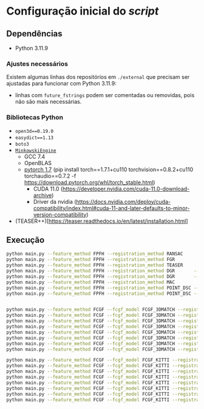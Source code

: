 # Configuração inicial do *script*

## Dependências

- Python 3.11.9

### Ajustes necessários

Existem algumas linhas dos repositórios em `./external` que precisam ser ajustadas para funcionar com Python 3.11.9:
- linhas com `future_fstrings` podem ser comentadas ou removidas, pois não são mais necessárias.

### Bibliotecas Python

- `open3d==0.19.0`
- `easydict==1.13`
- `boto3`
- [`MinkowskiEngine`](https://github.com/NVIDIA/MinkowskiEngine#requirements)
  - GCC 7.4 
  - OpenBLAS
  - [pytorch 1.7](https://pytorch.org/get-started/previous-versions/) (pip install torch==1.7.1+cu110 torchvision==0.8.2+cu110 torchaudio==0.7.2 -f https://download.pytorch.org/whl/torch_stable.html)
    - CUDA 11.0 (https://developer.nvidia.com/cuda-11.0-download-archive)
    - Driver da nvidia (https://docs.nvidia.com/deploy/cuda-compatibility/index.html#cuda-11-and-later-defaults-to-minor-version-compatibility)
- (TEASER++)[https://teaser.readthedocs.io/en/latest/installation.html]

## Execução

```bash
python main.py --feature_method FPFH --registration_method RANSAC
python main.py --feature_method FPFH --registration_method FGR
python main.py --feature_method FPFH --registration_method TEASER
python main.py --feature_method FPFH --registration_method DGR       --dgr_model DGR_3DMATCH
python main.py --feature_method FPFH --registration_method DGR       --dgr_model DGR_KITTI
python main.py --feature_method FPFH --registration_method MAC
python main.py --feature_method FPFH --registration_method POINT_DSC --point_dsc_snapshot SNAPSHOT_3DMATCH
python main.py --feature_method FPFH --registration_method POINT_DSC --point_dsc_snapshot SNAPSHOT_KITTI


python main.py --feature_method FCGF --fcgf_model FCGF_3DMATCH --registration_method RANSAC
python main.py --feature_method FCGF --fcgf_model FCGF_3DMATCH --registration_method FGR
python main.py --feature_method FCGF --fcgf_model FCGF_3DMATCH --registration_method TEASER
python main.py --feature_method FCGF --fcgf_model FCGF_3DMATCH --registration_method DGR       --dgr_model DGR_3DMATCH
python main.py --feature_method FCGF --fcgf_model FCGF_3DMATCH --registration_method DGR       --dgr_model DGR_KITTI
python main.py --feature_method FCGF --fcgf_model FCGF_3DMATCH --registration_method MAC
python main.py --feature_method FCGF --fcgf_model FCGF_3DMATCH --registration_method POINT_DSC --point_dsc_snapshot SNAPSHOT_3DMATCH
python main.py --feature_method FCGF --fcgf_model FCGF_3DMATCH --registration_method POINT_DSC --point_dsc_snapshot SNAPSHOT_KITTI

python main.py --feature_method FCGF --fcgf_model FCGF_KITTI --registration_method RANSAC
python main.py --feature_method FCGF --fcgf_model FCGF_KITTI --registration_method FGR
python main.py --feature_method FCGF --fcgf_model FCGF_KITTI --registration_method TEASER
python main.py --feature_method FCGF --fcgf_model FCGF_KITTI --registration_method DGR       --dgr_model DGR_3DMATCH
python main.py --feature_method FCGF --fcgf_model FCGF_KITTI --registration_method DGR       --dgr_model DGR_KITTI
python main.py --feature_method FCGF --fcgf_model FCGF_KITTI --registration_method MAC
python main.py --feature_method FCGF --fcgf_model FCGF_KITTI --registration_method POINT_DSC --point_dsc_snapshot SNAPSHOT_3DMATCH
python main.py --feature_method FCGF --fcgf_model FCGF_KITTI --registration_method POINT_DSC --point_dsc_snapshot SNAPSHOT_KITTI
```